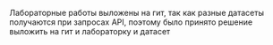 Лабораторные работы выложены на гит, так как разные датасеты получаются при запросах API, поэтому было принято решение выложить на гит и лабораторку и датасет